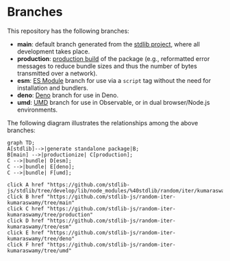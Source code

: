 <!--

@license Apache-2.0

Copyright (c) 2022 The Stdlib Authors.

Licensed under the Apache License, Version 2.0 (the "License");
you may not use this file except in compliance with the License.
You may obtain a copy of the License at

    http://www.apache.org/licenses/LICENSE-2.0

Unless required by applicable law or agreed to in writing, software
distributed under the License is distributed on an "AS IS" BASIS,
WITHOUT WARRANTIES OR CONDITIONS OF ANY KIND, either express or implied.
See the License for the specific language governing permissions and
limitations under the License.

-->

# Branches

This repository has the following branches:

-   **main**: default branch generated from the [stdlib project][stdlib-url], where all development takes place.
-   **production**: [production build][production-url] of the package (e.g., reformatted error messages to reduce bundle sizes and thus the number of bytes transmitted over a network).
-   **esm**: [ES Module][esm-url] branch for use via a `script` tag without the need for installation and bundlers.
-   **deno**: [Deno][deno-url] branch for use in Deno.
-   **umd**: [UMD][umd-url] branch for use in Observable, or in dual browser/Node.js environments.

The following diagram illustrates the relationships among the above branches:

```mermaid
graph TD;
A[stdlib]-->|generate standalone package|B;
B[main] -->|productionize| C[production];
C -->|bundle| D[esm];
C -->|bundle| E[deno];
C -->|bundle| F[umd];

click A href "https://github.com/stdlib-js/stdlib/tree/develop/lib/node_modules/%40stdlib/random/iter/kumaraswamy"
click B href "https://github.com/stdlib-js/random-iter-kumaraswamy/tree/main"
click C href "https://github.com/stdlib-js/random-iter-kumaraswamy/tree/production"
click D href "https://github.com/stdlib-js/random-iter-kumaraswamy/tree/esm"
click E href "https://github.com/stdlib-js/random-iter-kumaraswamy/tree/deno"
click F href "https://github.com/stdlib-js/random-iter-kumaraswamy/tree/umd"
```

[stdlib-url]: https://github.com/stdlib-js/stdlib/tree/develop/lib/node_modules/%40stdlib/random/iter/kumaraswamy
[production-url]: https://github.com/stdlib-js/random-iter-kumaraswamy/tree/production
[deno-url]: https://github.com/stdlib-js/random-iter-kumaraswamy/tree/deno
[umd-url]: https://github.com/stdlib-js/random-iter-kumaraswamy/tree/umd
[esm-url]: https://github.com/stdlib-js/random-iter-kumaraswamy/tree/esm